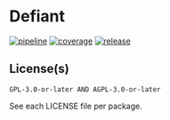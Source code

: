 # Defiant

[![pipeline][pipeline]][commits] [![coverage][coverage]][commits] [![release][release]][releases]


## License(s)

`GPL-3.0-or-later AND AGPL-3.0-or-later`

See each LICENSE file per package.


[pipeline]: https://gitlab.com/grauwoelfchen/defiant/badges/trunk/pipeline.svg
[coverage]: https://gitlab.com/grauwoelfchen/defiant/badges/trunk/coverage.svg?job=test
[release]: https://gitlab.com/grauwoelfchen/defiant/-/badges/release.svg?key_text=release&key_width=62
[releases]: https://gitlab.com/grauwoelfchen/defiant/-/releases
[commits]: https://gitlab.com/grauwoelfchen/defiant/commits/trunk

